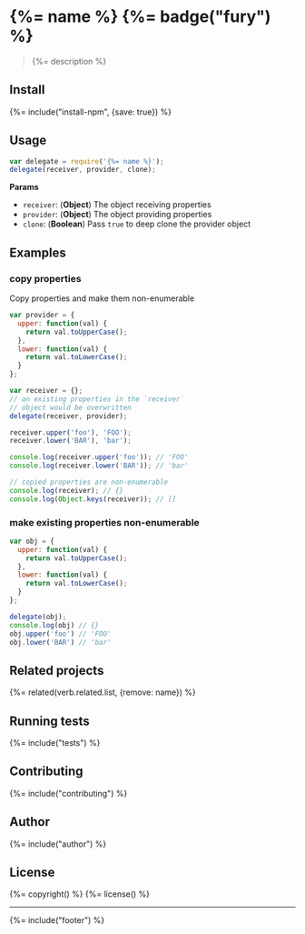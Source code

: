 # {%= name %} {%= badge("fury") %}

> {%= description %}

## Install
{%= include("install-npm", {save: true}) %}

## Usage

```js
var delegate = require('{%= name %}');
delegate(receiver, provider, clone);
```

**Params**

- `receiver`: (**Object**) The object receiving properties
- `provider`: (**Object**) The object providing properties
- `clone`: (**Boolean**) Pass `true` to deep clone the provider object

## Examples

### copy properties 

Copy properties and make them non-enumerable

```js
var provider = {
  upper: function(val) {
    return val.toUpperCase();
  },
  lower: function(val) {
    return val.toLowerCase();
  }
};

var receiver = {};
// an existing properties in the `receiver` 
// object would be overwritten
delegate(receiver, provider);

receiver.upper('foo'), 'FOO');
receiver.lower('BAR'), 'bar');

console.log(receiver.upper('foo')); // 'FOO' 
console.log(receiver.lower('BAR')); // 'bar'

// copied properties are non-enumerable
console.log(receiver); // {}
console.log(Object.keys(receiver)); // []
```

### make existing properties non-enumerable

```js
var obj = {
  upper: function(val) {
    return val.toUpperCase();
  },
  lower: function(val) {
    return val.toLowerCase();
  }
};

delegate(obj);
console.log(obj) // {}
obj.upper('foo') // 'FOO'
obj.lower('BAR') // 'bar'
```

## Related projects
{%= related(verb.related.list, {remove: name}) %}  

## Running tests
{%= include("tests") %}

## Contributing
{%= include("contributing") %}

## Author
{%= include("author") %}

## License
{%= copyright() %}
{%= license() %}

***

{%= include("footer") %}

